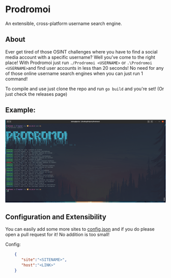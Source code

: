# Prodromoi
An extensible, cross-platform username search engine. 

## About
Ever get tired of those OSINT challenges where you have to find a social media account with a specific username? Well you've come to the right place! With Prodromoi just run `./Prodromoi <USERNAME>` or `.\Prodromoi <USERNAME>`and find user accounts in less than 20 seconds! No need for any of those online username search engines when you can just run 1 command!

To compile and use just clone the repo and run `go build` and you're set! (Or just check the releases page)

## Example:
![example](misc/example.png)

## Configuration and Extensibility
You can easily add some more sites to [config.json](config/config.json) and if you do please open a pull request for it! No addition is too small!

Config:
```json
    {
       "site":"<SITENAME>",
       "host":"<LINK>"
    }
```
